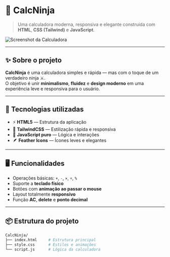 # 🧮 CalcNinja 

> Uma calculadora moderna, responsiva e elegante construída com **HTML**, **CSS (Tailwind)** e **JavaScript**.

![Screenshot da Calculadora](https://github.com/devsparki/Calculadora/assets/your-screenshot-id)

---

## ✨ Sobre o projeto

**CalcNinja** é uma calculadora simples e rápida — mas com o toque de um verdadeiro ninja ⚔️.  
O objetivo é unir **minimalismo**, **fluidez** e **design moderno** em uma experiência leve e responsiva para o usuário.

---

## 🚀 Tecnologias utilizadas

- ⚡ **HTML5** — Estrutura da aplicação  
- 🎨 **TailwindCSS** — Estilização rápida e responsiva  
- 🧠 **JavaScript puro** — Lógica e interações  
- 🪶 **Feather Icons** — Ícones leves e elegantes  

---

## 🖥️ Funcionalidades

- Operações básicas: `+`, `-`, `×`, `÷`, `%`
- Suporte a **teclado físico**
- Botões com **animação ao passar o mouse**
- Layout totalmente **responsivo**
- Função **AC**, **delete** e **ponto decimal**

---

## 📦 Estrutura do projeto

```bash
CalcNinja/
├── index.html     # Estrutura principal
├── style.css      # Estilos e animações
└── script.js      # Lógica da calculadora
